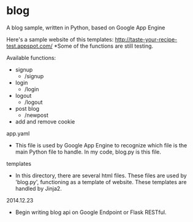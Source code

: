 blog
====

A blog sample, written in Python, based on Google App Engine

Here's a sample website of this templates:
http://taste-your-recipe-test.appspot.com/
*Some of the functions are still testing.

Available functions:
- signup
  - /signup
- login
  - /login 
- logout
  - /logout 
- post blog
  - /newpost
- add and remove cookie 

app.yaml
- This file is used by Google App Engine to recognize which file is the main Python file to handle.
  In my code, blog.py is this file.
  
templates
- In this directory, there are several html files. These files are used by 'blog.py', functioning as a template of website.
  These templates are handled by Jinja2.

2014.12.23
- Begin writing blog api on Google Endpoint or Flask RESTful.
